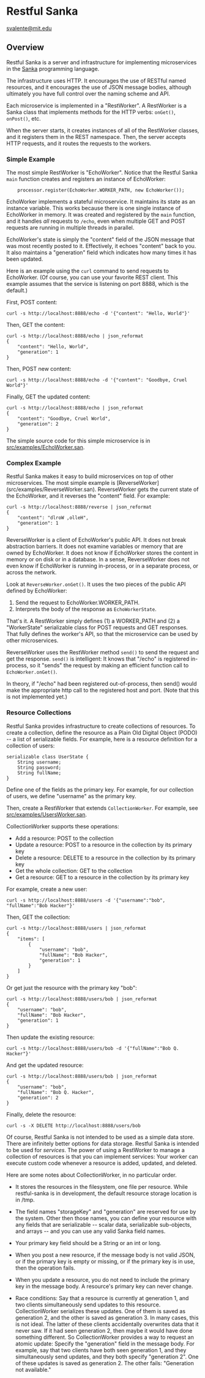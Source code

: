 Restful Sanka
=============

svalente@mit.edu

## Overview

Restful Sanka is a server and infrastructure for implementing
microservices in the [Sanka](https://github.com/svalente317/sanka)
programming language.

The infrastructure uses HTTP. It encourages the use of RESTful named
resources, and it encourages the use of JSON message bodies, although
ultimately you have full control over the naming scheme and API.

Each microservice is implemented in a "RestWorker". A RestWorker is
a Sanka class that implements methods for the HTTP verbs: `onGet()`,
`onPost()`, etc.

When the server starts, it creates instances of all of the RestWorker
classes, and it registers them in the REST namespace. Then, the server
accepts HTTP requests, and it routes the requests to the workers.

### Simple Example

The most simple RestWorker is "EchoWorker". Notice that the Restful
Sanka `main` function creates and registers an instance of EchoWorker:
```
    processor.register(EchoWorker.WORKER_PATH, new EchoWorker());
```

EchoWorker implements a stateful microservice. It maintains its state
as an instance variable. This works because there is one single
instance of EchoWorker in memory. It was created and registered by the
`main` function, and it handles _all_ requests to `/echo`, even when
multiple GET and POST requests are running in multiple threads in
parallel.

EchoWorker's state is simply the "content" field of the JSON message
that was most recently posted to it. Effectively, it echoes "content"
back to you. It also maintains a "generation" field which indicates
how many times it has been updated.

Here is an example using the `curl` command to send requests to
EchoWorker. (Of course, you can use your favorite REST client. This
example assumes that the service is listening on port 8888, which is
the default.)

First, POST content:
```
curl -s http://localhost:8888/echo -d '{"content": "Hello, World"}'
```
Then, GET the content:
```
curl -s http://localhost:8888/echo | json_reformat
{
    "content": "Hello, World",
    "generation": 1
}
```
Then, POST new content:
```
curl -s http://localhost:8888/echo -d '{"content": "Goodbye, Cruel World"}'
```
Finally, GET the updated content:
```
curl -s http://localhost:8888/echo | json_reformat
{
    "content": "Goodbye, Cruel World",
    "generation": 2
}
```
The simple source code for this simple microservice is in
[src/examples/EchoWorker.san](src/examples/EchoWorker.san).

### Complex Example

Restful Sanka makes it easy to build microservices on top of other
microservices. The most simple example is [ReverseWorker]
(src/examples/ReverseWorker.san).
ReverseWorker gets the current state of the EchoWorker, and it reverses
the "content" field. For example:
```
curl -s http://localhost:8888/reverse | json_reformat 
{
    "content": "dlroW ,olleH",
    "generation": 1
}
```
ReverseWorker is a client of EchoWorker's public API. It does not
break abstraction barriers. It does not examine variables or memory
that are owned by EchoWorker. It does not know if EchoWorker stores
the content in memory or on disk or in a database. In a sense,
ReverseWorker does not even know if EchoWorker is running in-process,
or in a separate process, or across the network.

Look at `ReverseWorker.onGet()`. It uses the two pieces of the public
API defined by EchoWorker:

1. Send the request to EchoWorker.WORKER_PATH.
2. Interprets the body of the response as `EchoWorkerState`.

That's it. A RestWorker simply defines (1) a WORKER_PATH and (2) a
"WorkerState" serializable class for POST requests and GET
responses. That fully defines the worker's API, so that the
microservice can be used by other microservices.

ReverseWorker uses the RestWorker method `send()` to send the request
and get the response. `send()` is intelligent: It knows that "/echo"
is registered in-process, so it "sends" the request by making an
efficient function call to `EchoWorker.onGet()`.

In theory, if "/echo" had been registered out-of-process, then send()
would make the appropriate http call to the registered host and
port. (Note that this is not implemented yet.)

### Resource Collections

Restful Sanka provides infrastructure to create collections of
resources. To create a collection, define the resource as a Plain Old
Digital Object (PODO) -- a list of serializable fields. For example,
here is a resource definition for a collection of users:
```
serializable class UserState {
    String username;
    String password;
    String fullName;
}
```
Define one of the fields as the primary key. For example, for our
collection of users, we define "username" as the primary key.

Then, create a RestWorker that extends `CollectionWorker`. For example,
see [src/examples/UsersWorker.san](src/examples/UsersWorker.san).

CollectionWorker supports these operations:
* Add a resource: POST to the collection
* Update a resource: POST to a resource in the collection by its primary key
* Delete a resource: DELETE to a resource in the collection by its primary key
* Get the whole collection: GET to the collection
* Get a resource: GET to a resource in the collection by its primary key

For example, create a new user:
```
curl -s http://localhost:8888/users -d '{"username":"bob", "fullName":"Bob Hacker"}'
```
Then, GET the collection:
```
curl -s http://localhost:8888/users | json_reformat
{
    "items": [
        {
            "username": "bob",
            "fullName": "Bob Hacker",
            "generation": 1
        }
    ]
}
```
Or get just the resource with the primary key "bob":
```
curl -s http://localhost:8888/users/bob | json_reformat
{
    "username": "bob",
    "fullName": "Bob Hacker",
    "generation": 1
}
```
Then update the existing resource:
```
curl -s http://localhost:8888/users/bob -d '{"fullName":"Bob Q. Hacker"}'
```
And get the updated resource:
```
curl -s http://localhost:8888/users/bob | json_reformat
{
    "username": "bob",
    "fullName": "Bob Q. Hacker",
    "generation": 2
}
```
Finally, delete the resource:
```
curl -s -X DELETE http://localhost:8888/users/bob
```
Of course, Restful Sanka is not intended to be used as a simple data
store. There are infinitely better options for data storage. Restful
Sanka is intended to be used for _services_. The power of using a
RestWorker to manage a collection of resources is that you can
implement services: Your worker can execute custom code whenever a
resource is added, updated, and deleted.

Here are some notes about CollectionWorker, in no particular order.

* It stores the resources in the filesystem, one file per resource.
  While restful-sanka is in development, the default resource storage
  location is in /tmp.

* The field names "storageKey" and "generation" are reserved for use by
  the system. Other then those names, you can define your resource with any
  fields that are serializable -- scalar data, serializable sub-objects, and
  arrays -- and you can use any valid Sanka field names.

* Your primary key field should be a String or an int or long.

* When you post a new resource, if the message body is not valid JSON, or
  if the primary key is empty or missing, or if the primary key is in use,
  then the operation fails.

* When you update a resource, you do not need to include the primary
  key in the message body. A resource's primary key can never change.

* Race conditions: Say that a resource is currently at generation 1,
  and two clients simultaneously send updates to this
  resource. CollectionWorker serializes these updates. One of them is
  saved as generation 2, and the other is saved as generation 3. In
  many cases, this is not ideal. The latter of these clients
  accidentally overwrites data that it never saw. If it had seen
  generation 2, then maybe it would have done something different. So
  CollectionWorker provides a way to request an atomic update: Specify
  the "generation" field in the message body. For example, say that two
  clients have both seen generation 1, and they simultaneously send
  updates, and they both specify "generation 2". One of these updates
  is saved as generation 2. The other fails: "Generation not available."
